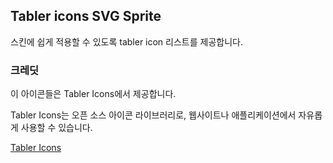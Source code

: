 ## Tabler icons SVG Sprite

스킨에 쉽게 적용할 수 있도록 tabler icon 리스트를 제공합니다.


### 크레딧
이 아이콘들은 Tabler Icons에서 제공합니다. 

Tabler Icons는 오픈 소스 아이콘 라이브러리로, 웹사이트나 애플리케이션에서 자유롭게 사용할 수 있습니다.

[Tabler Icons](https://tabler.io/)
